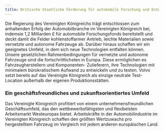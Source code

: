 ```yaml
---
title: Britische Staatliche Förderung für automobile Forschung und Entwicklung
---
```


Die Regierung des Vereinigten Königreichs trägt entschlossen zum anhaltenden Erfolg der Automobilbranche im Vereinigten Königreich bei, indemsie 1,2 Milliarden £ für automobile Forschungsfonds bereitstellt und deckt damit die Felder kohlenstoffarmer Antrieb, leichte Materialien sowie vernetzte und autonome Fahrzeuge ab.  Darüber hinaus schaffen wir ein geeignetes Umfeld, in dem sich neue Technologien entfalten können. Unsere gesetzlichen Rahmenbedingungen für vernetzte und autonome Fahrzeuge sind die fortschrittlichsten in Europa. Diese ermöglichen es Fahrzeugherstellern und Komponenten- Zulieferern, ihre Technologien mit minimalem bürokratischem Aufwand zu entwickeln und zu testen.  Volvo setzt bereits auf das Vereinigte Königreich als einzige neutrale Test-Location außerhalb der eigenen Produktionsstätten.

### Ein geschäftsfreundliches und zukunftsorientiertes Umfeld

Das Vereinigte Königreich profitiert von einem unternehmensfreundlichen Geschäftsumfeld, das den wettbewerbsfähigsten und flexibelsten Arbeitsmarkt Westeuropas bietet. Arbeitskräfte in der Automobilindustrie im Vereinigten Königreich schaffen den größten Wertzuwachs pro hergestelltem Fahrzeug im Vergleich mit jedem anderen europäischen Land.
